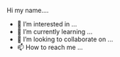 Hi my name....
- 👀 I’m interested in ...
- 🌱 I’m currently learning ...
- 💞️ I’m looking to collaborate on ...
- 📫 How to reach me ...

<!---
mounasse/mounasse is a ✨ special ✨ repository because its `README.md` (this file) appears on your GitHub profile.
You can click the Preview link to take a look at your changes.
--->
